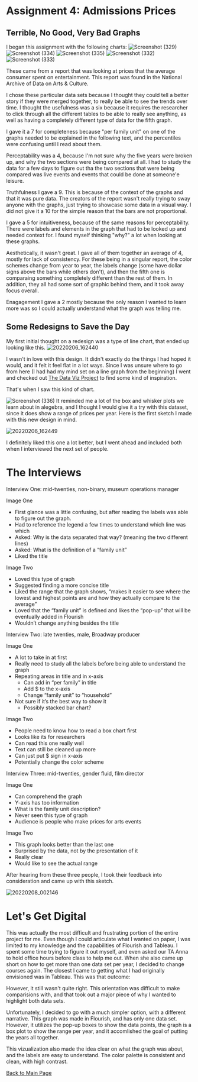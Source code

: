 # Assignment 4: Admissions Prices

## Terrible, No Good, Very Bad Graphs

I began this assignment with the following charts:
![Screenshot (329)](https://user-images.githubusercontent.com/98050576/152919641-7d1a3797-830a-4655-9e46-d259e00c84fd.png)
![Screenshot (334)](https://user-images.githubusercontent.com/98050576/152919666-eb693a58-9901-4d6b-84a7-2db7facb6004.png)
![Screenshot (335)](https://user-images.githubusercontent.com/98050576/152919671-09c5d9ce-32ad-424a-8d0b-e043003a08d6.png)
![Screenshot (332)](https://user-images.githubusercontent.com/98050576/152919685-73a382c1-d22d-4427-ab49-a434b8745e85.png)
![Screenshot (333)](https://user-images.githubusercontent.com/98050576/152919700-233792c6-d6a6-4eba-8d91-05e1507224c3.png)

These came from a report that was looking at prices that the average consumer spent on entertainment. This report was found in the National Archive of Data on Arts & Culture.

I chose these particular data sets because I thought they could tell a better story if they were merged together, to really be able to see the trends over time. I thought the usefulness was a six because it requires the researcher to click through all the different tables to be able to really see anything, as well as having a completely different type of data for the fifth graph.

I gave it a 7 for completeness because "per family unit" on one of the graphs needed to be explained in the following text, and the percentiles were confusing until I read about them.

Perceptability was a 4, because I'm not sure why the five years were broken up, and why the two sections were being compared at all. I had to study the data for a few days to figure out tha the two sections that were being compared was live events and events that could be done at someone'e leisure. 

Truthfulness I gave a 9. This is because of the context of the graphs and that it was pure data. The creators of the report wasn't really trying to sway anyone with the graphs, just trying to showcase some data in a visual way. I did not give it a 10 for the simple reason that the bars are not proportional.

I gave a 5 for intuitiveness, because of the same reasons for perceptability. There were labels and elements in the graph that had to be looked up and needed context for. I found myself thinking "why?" a lot when looking at these graphs. 

Aesthetically, it wasn't great. I gave all of them together an average of 4, mostly for lack of consistency. For these being in a singular report, the color schemes change from year to year, the labels change (some have dollar signs above the bars while others don't), and then the fifth one is comparaing something completely different than the rest of them. In addition, they all had some sort of graphic behind them, and it took away focus overall. 

Enagagement I gave a 2 mostly because the only reason I wanted to learn more was so I could actually understand what the graph was telling me.

## Some Redesigns to Save the Day

My first initial thought on a redesign was a type of line chart, that ended up looking like this. 
![20220206_162440](https://user-images.githubusercontent.com/98050576/152923391-8f6e79dd-c250-43a9-a2c2-3d63094fc950.jpg)

I wasn't in love with this design. It didn't exactly do the things I had hoped it would, and it felt it feel flat in a lot ways. Since I was unsure where to go from here (I had had my mind set on a line graph from the beginning) I went and checked out [The Data Viz Project](/https://datavizproject.com/) to find some kind of inspiration. 

That's when I saw this kind of chart.

![Screenshot (336)](https://user-images.githubusercontent.com/98050576/152923868-4ec63c75-0d90-41c7-a9ab-4d38c0162fb8.png)
It reminded me a lot of the box and whisker plots we learn about in alegebra, and I thought I would give it a try with this dataset, since it does show a range of prices per year.
Here is the first sketch I made with this new design in mind. 

![20220206_162449](https://user-images.githubusercontent.com/98050576/152923999-248ce8da-fb69-4039-a07a-4fc59bc24c5c.jpg)

I definitely liked this one a lot better, but I went ahead and included both when I interviewed the next set of people.

# The Interviews

Interview One: mid-twenties, non-binary, museum operations manager

Image One
- First glance was a little confusing, but after reading the labels was able to figure out the graph.
- Had to reference the legend a few times to understand which line was which
- Asked: Why is the data separated that way? (meaning the two different lines)
- Asked: What is the definition of a “family unit”
- Liked the title 

Image Two
- Loved this type of graph
- Suggested finding a more concise title
- Liked the range that the graph shows, “makes it easier to see where the lowest and highest points are and how they actually compare to the average”
- Loved that the “family unit” is defined and likes the “pop-up” that will be eventually added in Flourish
- Wouldn’t change anything besides the title


Interview Two: late twenties, male, Broadway producer

Image One
- A lot to take in at first
- Really need to study all the labels before being able to understand the graph
- Repeating areas in title and in x-axis
	- Can add in “per family” in title
	- Add $ to the x-axis
	- Change “family unit” to “household”
- Not sure if it’s the best way to show it
	- Possibly stacked bar chart? 

Image Two
- People need to know how to read a box chart first
- Looks like its for researchers
- Can read this one really well
- Text can still be cleaned up more
- Can just put $ sign in x-axis
- Potentially change the color scheme


Interview Three: mid-twenties, gender fluid, film director

Image One
- Can comprehend the graph
- Y-axis has too information
- What is the family unit description?
- Never seen this type of graph
- Audience is people who make prices for arts events

Image Two
- This graph looks better than the last one
- Surprised by the data, not by the presentation of it
- Really clear
- Would like to see the actual range

After hearing from these three people, I took their feedback into consideration and came up with this sketch.

![20220208_002146](https://user-images.githubusercontent.com/98050576/152924484-14f015ae-34d4-45b8-9c20-bf2b6e282cc7.jpg)

# Let's Get Digital

This was actually the most difficult and frustrating portion of the entire project for me. Even though I could articulate what I wanted on paper, I was limited to my knowledge and the capabilities of Flourish and Tableau. I spent some time trying to figure it out myself, and even asked our TA Anna to hold office hours before class to help me out. When she also came up short on how to get more than one data set per year, I decided to change courses again. 
The closest I came to getting what I had originally envisioned was in Tableau. This was that outcome:
<div class='tableauPlaceholder' id='viz1644298968451' style='position: relative'><object class='tableauViz'  style='display:none;'><param name='host_url' value='https%3A%2F%2Fpublic.tableau.com%2F' /> <param name='embed_code_version' value='3' /> <param name='site_root' value='' /><param name='name' value='Assignment4_Graph&#47;Sheet1' /><param name='tabs' value='no' /><param name='toolbar' value='yes' /><param name='animate_transition' value='yes' /><param name='display_static_image' value='yes' /><param name='display_spinner' value='yes' /><param name='display_overlay' value='yes' /><param name='display_count' value='yes' /><param name='language' value='en-US' /><param name='filter' value='publish=yes' /></object></div>                
<script type='text/javascript'>                    
  var divElement = document.getElementById('viz1644298968451');                    
  var vizElement = divElement.getElementsByTagName('object')[0];                    
  vizElement.style.width='100%';
  vizElement.style.height=(divElement.offsetWidth*0.75)+'px';                    
  var scriptElement = document.createElement('script');                    
  scriptElement.src = 'https://public.tableau.com/javascripts/api/viz_v1.js';                    
  vizElement.parentNode.insertBefore(scriptElement, vizElement);                
</script>

However, it still wasn't quite right. This orientation was difficult to make comparisions with, and that took out a major piece of why I wanted to highlight both data sets. 

Unfortunately, I decided to go with a much simpler option, with a different narrative. This graph was made in Flourish, and has only one data set. However, it utilizes the pop-up boxes to show the data points, the graph is a box plot to show the range per year, and it accomlished the goal of putting the years all together. 

<div class="flourish-embed flourish-scatter" data-src="visualisation/8626972"><script src="https://public.flourish.studio/resources/embed.js"></script></div>

This vizualization also made the idea clear on what the graph was about, and the labels are easy to understand. The color palette is consistent and clean, with high contrast. 

[Back to Main Page](/portfolio.md)
